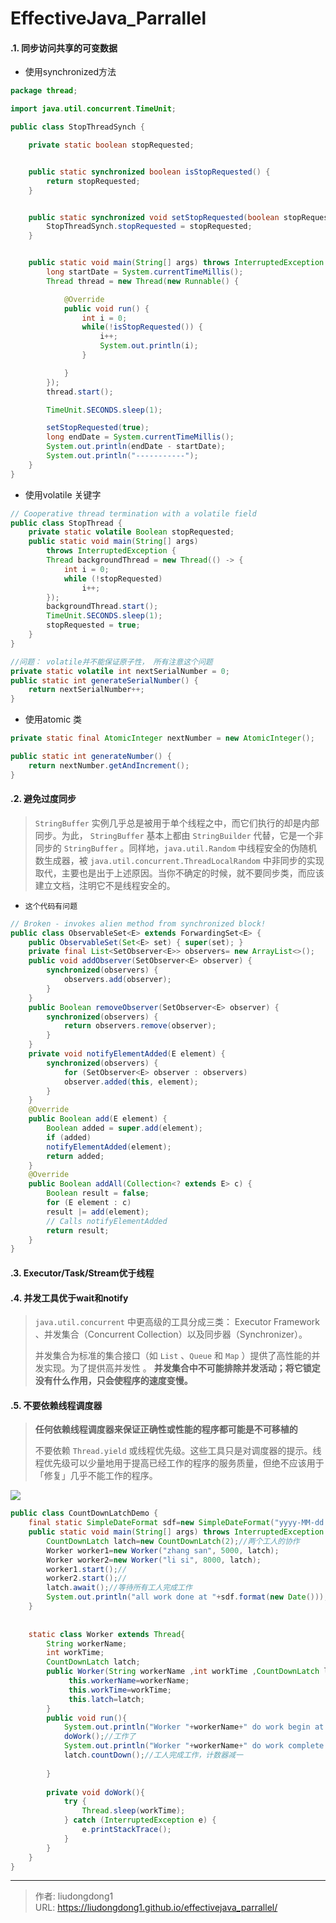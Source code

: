 # EffectiveJava_Parrallel


#### .1. 同步访问共享的可变数据

- 使用synchronized方法

```java
package thread;

import java.util.concurrent.TimeUnit;

public class StopThreadSynch {

    private static boolean stopRequested;


    public static synchronized boolean isStopRequested() {
        return stopRequested;
    }


    public static synchronized void setStopRequested(boolean stopRequested) {
        StopThreadSynch.stopRequested = stopRequested;
    }


    public static void main(String[] args) throws InterruptedException {
        long startDate = System.currentTimeMillis();
        Thread thread = new Thread(new Runnable() {

            @Override
            public void run() {
                int i = 0;
                while(!isStopRequested()) {
                    i++;
                    System.out.println(i);
                }

            }
        });
        thread.start();

        TimeUnit.SECONDS.sleep(1);

        setStopRequested(true);
        long endDate = System.currentTimeMillis();
        System.out.println(endDate - startDate);
        System.out.println("-----------");
    }
}
```

- 使用volatile 关键字

```java
// Cooperative thread termination with a volatile field
public class StopThread {
    private static volatile Boolean stopRequested;
    public static void main(String[] args)
        throws InterruptedException {
        Thread backgroundThread = new Thread(() -> {
            int i = 0;
            while (!stopRequested)
                i++;
        });
        backgroundThread.start();
        TimeUnit.SECONDS.sleep(1);
        stopRequested = true;
    }
}

//问题： volatile并不能保证原子性， 所有注意这个问题
private static volatile int nextSerialNumber = 0; 
public static int generateSerialNumber() {
    return nextSerialNumber++;
}
```

- 使用atomic 类

```java
private static final AtomicInteger nextNumber = new AtomicInteger();

public static int generateNumber() {
    return nextNumber.getAndIncrement();
}
```

#### .2. 避免过度同步

>  `StringBuffer` 实例几乎总是被用于单个线程之中，而它们执行的却是内部同步。为此， `StringBuffer` 基本上都由 `StringBuilder` 代替，它是一个非同步的 `StringBuffer` 。同样地，`java.util.Random` 中线程安全的伪随机数生成器，被 `java.util.concurrent.ThreadLocalRandom` 中非同步的实现取代，主要也是出于上述原因。当你不确定的时候，就不要同步类，而应该建立文档，注明它不是线程安全的。

- `这个代码有问题`

```java
// Broken - invokes alien method from synchronized block!
public class ObservableSet<E> extends ForwardingSet<E> {
    public ObservableSet(Set<E> set) { super(set); }
    private final List<SetObserver<E>> observers= new ArrayList<>();
    public void addObserver(SetObserver<E> observer) {
        synchronized(observers) {
            observers.add(observer);
        }
    }
    public Boolean removeObserver(SetObserver<E> observer) {
        synchronized(observers) {
            return observers.remove(observer);
        }
    }
    private void notifyElementAdded(E element) {
        synchronized(observers) {
            for (SetObserver<E> observer : observers)
            observer.added(this, element);
        }
    }
    @Override 
    public Boolean add(E element) {
        Boolean added = super.add(element);
        if (added)
        notifyElementAdded(element);
        return added;
    }
    @Override 
    public Boolean addAll(Collection<? extends E> c) {
        Boolean result = false;
        for (E element : c)
        result |= add(element);
        // Calls notifyElementAdded
        return result;
    }
}
```

#### .3. Executor/Task/Stream优于线程

#### .4. 并发工具优于wait和notify

> `java.util.concurrent` 中更高级的工具分成三类： Executor Framework 、并发集合（Concurrent Collection）以及同步器（Synchronizer）。
>
> 并发集合为标准的集合接口（如 `List` 、`Queue` 和 `Map` ）提供了高性能的并发实现。为了提供高并发性 。 **并发集合中不可能排除并发活动；将它锁定没有什么作用，只会使程序的速度变慢。**

#### .5. 不要依赖线程调度器

> **任何依赖线程调度器来保证正确性或性能的程序都可能是不可移植的**
>
> 不要依赖 `Thread.yield` 或线程优先级。这些工具只是对调度器的提示。线程优先级可以少量地用于提高已经工作的程序的服务质量，但绝不应该用于「修复」几乎不能工作的程序。

![](https://lddpicture.oss-cn-beijing.aliyuncs.com/picture/image-20210603212220087.png)

```java
public class CountDownLatchDemo {  
    final static SimpleDateFormat sdf=new SimpleDateFormat("yyyy-MM-dd HH:mm:ss");  
    public static void main(String[] args) throws InterruptedException {  
        CountDownLatch latch=new CountDownLatch(2);//两个工人的协作  
        Worker worker1=new Worker("zhang san", 5000, latch);  
        Worker worker2=new Worker("li si", 8000, latch);  
        worker1.start();//  
        worker2.start();//  
        latch.await();//等待所有工人完成工作  
        System.out.println("all work done at "+sdf.format(new Date()));  
    }  
      
      
    static class Worker extends Thread{  
        String workerName;   
        int workTime;  
        CountDownLatch latch;  
        public Worker(String workerName ,int workTime ,CountDownLatch latch){  
             this.workerName=workerName;  
             this.workTime=workTime;  
             this.latch=latch;  
        }  
        public void run(){  
            System.out.println("Worker "+workerName+" do work begin at "+sdf.format(new Date()));  
            doWork();//工作了  
            System.out.println("Worker "+workerName+" do work complete at "+sdf.format(new Date()));  
            latch.countDown();//工人完成工作，计数器减一  
  
        }  
          
        private void doWork(){  
            try {  
                Thread.sleep(workTime);  
            } catch (InterruptedException e) {  
                e.printStackTrace();  
            }  
        }  
    }  
}
```



---

> 作者: liudongdong1  
> URL: https://liudongdong1.github.io/effectivejava_parrallel/  

